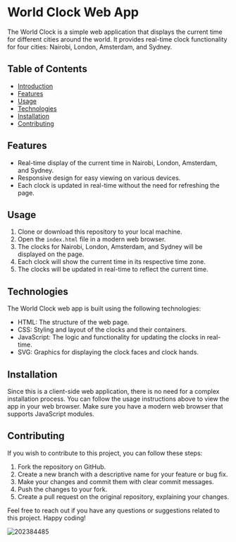 # World Clock Web App

The World Clock is a simple web application that displays the current time for different cities around the world. It provides real-time clock functionality for four cities: Nairobi, London, Amsterdam, and Sydney.

## Table of Contents

- [Introduction](#world-clock-web-app)
- [Features](#features)
- [Usage](#usage)
- [Technologies](#technologies)
- [Installation](#installation)
- [Contributing](#contributing)

## Features

- Real-time display of the current time in Nairobi, London, Amsterdam, and Sydney.
- Responsive design for easy viewing on various devices.
- Each clock is updated in real-time without the need for refreshing the page.

## Usage

1. Clone or download this repository to your local machine.
2. Open the `index.html` file in a modern web browser.
3. The clocks for Nairobi, London, Amsterdam, and Sydney will be displayed on the page.
4. Each clock will show the current time in its respective time zone.
5. The clocks will be updated in real-time to reflect the current time.

## Technologies

The World Clock web app is built using the following technologies:

- HTML: The structure of the web page.
- CSS: Styling and layout of the clocks and their containers.
- JavaScript: The logic and functionality for updating the clocks in real-time.
- SVG: Graphics for displaying the clock faces and clock hands.

## Installation

Since this is a client-side web application, there is no need for a complex installation process. You can follow the usage instructions above to view the app in your web browser. Make sure you have a modern web browser that supports JavaScript modules.

## Contributing

If you wish to contribute to this project, you can follow these steps:

1. Fork the repository on GitHub.
2. Create a new branch with a descriptive name for your feature or bug fix.
3. Make your changes and commit them with clear commit messages.
4. Push the changes to your fork.
5. Create a pull request on the original repository, explaining your changes.


Feel free to reach out if you have any questions or suggestions related to this project. Happy coding!

![202384485](https://github.com/davidwagacira26/World-clock/assets/140235000/8007d7c4-eb66-42b2-93af-dc42cc74047a)

